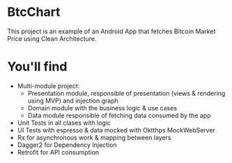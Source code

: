 # BtcChart
This project is an example of an Android App that fetches Bitcoin Market Price using Clean Architecture.

# You'll find
* Multi-module project:
  * Presentation module, responsible of presentation (views & rendering using MVP) and injection graph
  * Domain module with the business logic & use cases
  * Data module responsible of fetching data consumed by the app
* Unit Tests in all clases with logic
* UI Tests with espresso & data mocked with Oktthps MockWebServer
* Rx for asynchronous work & mapping between layers
* Dagger2 for Dependency Injection
* Retrofit for API consumption
